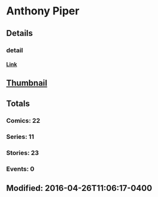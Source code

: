# Anthony  Piper 
## Details
### detail
#### [Link](http://marvel.com/comics/creators/12851/anthony_piper?utm_campaign=apiRef&utm_source=225578a89fc76f3d20fbffda5d17a88d)
## [Thumbnail](http://i.annihil.us/u/prod/marvel/i/mg/b/40/image_not_available.jpg)
## Totals
### Comics: 22
### Series: 11
### Stories: 23
### Events: 0
## Modified: 2016-04-26T11:06:17-0400